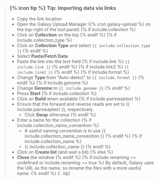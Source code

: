 > ### {% icon tip %} Tip: Importing data via links
>
> * Copy the link location
> * Open the Galaxy Upload Manager ({% icon galaxy-upload %} on the top-right of the tool panel)
> {% if include.collection %}
> * Click on **Collection** on the top
> {% endif %}
> {% if include.collection_type %}
> * Click on **Collection Type** and select `{{ include.collection_type }}`
> {% endif %}
> * Select **Paste/Fetch Data**
> * Paste the link into the text field
> {% if include.link %}
>   `{{ include.link }}`
> {% endif %}
> {% if include.link2 %}
>   `{{ include.link2 }}`
> {% endif %}
> {% if include.format %}
> * Change **Type** from "Auto-detect" to `{{ include.format }}`
> {% endif %}
> {% if include.genome %}
> * Change **Genome** to `{{ include.genome }}`
> {% endif %}
> * Press **Start**
> {% if include.collection %}
> * Click on **Build** when available
> {% if include.pairswaptext %}
> * Ensure that the forward and reverse reads are set to {{ include.pairswaptext }}, respectively.
>     * Click **Swap** otherwise
> {% endif %}
> * Enter a name for the collection
> {% if include.collection_name_convention %}
>     * A useful naming convention is to use {{ include.collection_name_convention }}
> {% endif %}
> {% if include.collection_name %}
>     * {{ include.collection_name }}
> {% endif %}
> * Click on **Create list** (and wait a bit)
> {% else %}
> * **Close** the window
> {% endif %}
> {% if include.renaming == undefined or include.renaming == true %}
> By default, Galaxy uses the URL as the name, so rename the files with a more useful name.
> {% endif %}
{: .tip}
